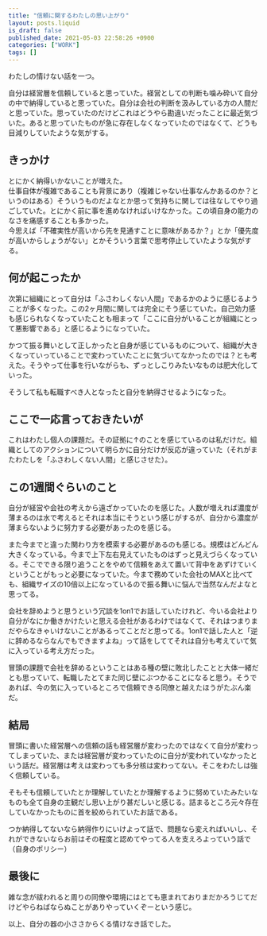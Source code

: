```yaml
---
title: "信頼に関するわたしの思い上がり"
layout: posts.liquid
is_draft: false
published_date: 2021-05-03 22:58:26 +0900
categories: ["WORK"]
tags: []
---
```


わたしの情けない話を一つ。

自分は経営層を信頼していると思っていた。経営としての判断も噛み砕いて自分の中で納得していると思っていた。自分は会社の判断を汲みしている方の人間だと思っていた。思っていたのだけどこれはどうやら勘違いだったことに最近気づいた。あると思っていたものが急に存在しなくなっていたのではなくて、どうも目減りしていたような気がする。

## きっかけ
とにかく納得いかないことが増えた。  
仕事自体が複雑であることも背景にあり（複雑じゃない仕事なんかあるのか？というのはある）そういうものだよなとか思って気持ちに関しては往なしてやり過ごしていた。とにかく前に事を進めなければいけなかった。この頃自身の能力のなさを痛感することも多かった。  
今思えば「不確実性が高いから先を見通すことに意味があるか？」とか「優先度が高いからしょうがない」とかそういう言葉で思考停止していたような気がする。

## 何が起こったか
次第に組織にとって自分は「ふさわしくない人間」であるかのように感じるようことが多くなった。この2ヶ月間に関しては完全にそう感じていた。自己効力感も感じられなくなっていたことも相まって「ここに自分がいることが組織にとって悪影響である」と感じるようになっていた。

かつて振る舞いとして正しかったと自身が感じているものについて、組織が大きくなっていっていることで変わっていたことに気づいてなかったのでは？とも考えた。そうやって仕事を行いながらも、ずっとしこりみたいなものは肥大化していった。

そうして私も転職すべき人となったと自分を納得させるようになった。

## ここで一応言っておきたいが
これはわたし個人の課題だ。その証拠に↑のことを感じているのは私だけだ。組織としてのアクションについて明らかに自分だけが反応が違っていた（それがまたわたしを「ふさわしくない人間」と感じさせた）。

## この1週間ぐらいのこと
自分が経営や会社の考えから遠ざかっていたのを感じた。人数が増えれば濃度が薄まるのは水で考えるとそれは本当にそうという感じがするが、自分から濃度が薄まらないように努力する必要があったのを感じる。

また今までと違った関わり方を模索する必要があるのも感じる。規模はどんどん大きくなっている。今まで上下左右見えていたものはずっと見えづらくなっている。そこでできる限り追うことをやめて信頼をあえて置いて背中をあずけていくということがもっと必要になっていた。今まで務めていた会社のMAXと比べても、組織サイズの10倍以上になっているので振る舞いに悩んで当然なんだよなと思ってる。

会社を辞めようと思うという冗談を1on1でお話していたけれど、今いる会社より自分がなにか働きかけたいと思える会社があるわけではなくて、それはつまりまだやらなきゃいけないことがあるってことだと思ってる。1on1で話した人と「逆に辞めるならなんでもできますよね」って話をしててそれは自分も考えていて気に入っている考え方だった。

冒頭の課題で会社を辞めるということはある種の壁に敗北したことと大体一緒だとも思っていて、転職したとてまた同じ壁にぶつかることになると思う。そうであれば、今の気に入っているところで信頼できる同僚と越えたほうがたぶん楽だ。

## 結局
冒頭に書いた経営層への信頼の話も経営層が変わったのではなくて自分が変わってしまっていた、または経営層が変わっていたのに自分が変われていなかったという話だ。経営層は考えは変わっても多分核は変わってない。そこをわたしは強く信頼している。

そもそも信頼していたとか理解していたとか理解するように努めていたみたいなものも全て自身の主観だし思い上がり甚だしいと感じる。詰まるところ元々存在していなかったものに首を絞められていたお話である。

つか納得してないなら納得作りにいけよって話で、問題なら変えればいいし、それができないならお前はその程度と認めてやってる人を支えろよっていう話で（自身のポリシー）

## 最後に
雑な念が祓われると周りの同僚や環境にはとても恵まれておりまだかろうじてだけどやらねばならぬことがありやっていくぞーという感じ。

以上、自分の器の小ささからくる情けなき話でした。


